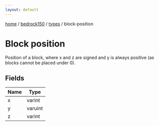 ```yaml
---
layout: default
---
```


[home](/)  /  [bedrock150](/protocol/bedrock150)  /  [types](/protocol/bedrock150/types)  /  block-position

# Block position

Position of a block, where x and z are signed and y is always positive (as blocks cannot be placed under 0).

## Fields

Name | Type
---|---
x | varint
y | varuint
z | varint
